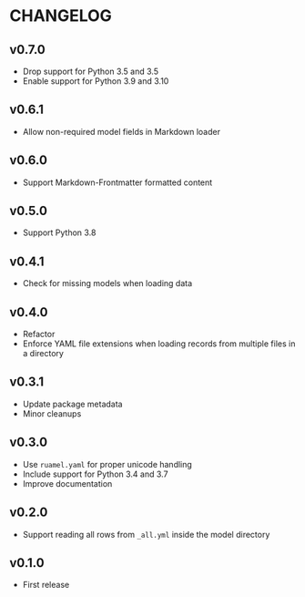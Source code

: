 # CHANGELOG

## v0.7.0
- Drop support for Python 3.5 and 3.5
- Enable support for Python 3.9 and 3.10

## v0.6.1
- Allow non-required model fields in Markdown loader

## v0.6.0
- Support Markdown-Frontmatter formatted content

## v0.5.0
- Support Python 3.8

## v0.4.1
- Check for missing models when loading data

## v0.4.0
- Refactor
- Enforce YAML file extensions when loading records from multiple files in a directory

## v0.3.1
- Update package metadata
- Minor cleanups

## v0.3.0
- Use `ruamel.yaml` for proper unicode handling
- Include support for Python 3.4 and 3.7
- Improve documentation

## v0.2.0
- Support reading all rows from `_all.yml` inside the model directory

## v0.1.0
- First release
